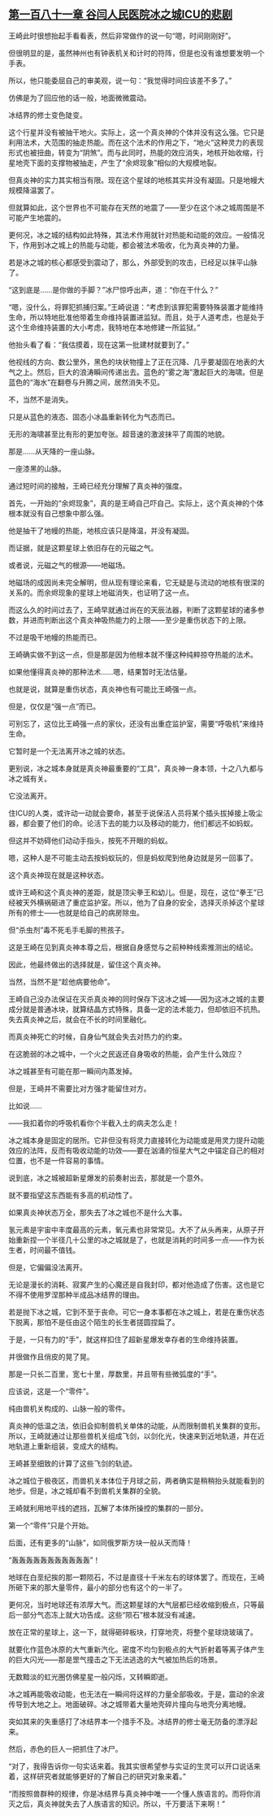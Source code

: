 ## [第一百八十一章 谷闫人民医院冰之城ICU的悲剧](https://www.xxbiquge.com/11_11207/9223383.html)


  王崎此时很想抬起手看看表，然后非常做作的说一句“嗯，时间刚刚好”。

  但很明显的是，虽然神州也有钟表机关和计时的符阵，但是也没有谁想要发明一个手表。

  所以，他只能委屈自己的审美观，说一句：“我觉得时间应该差不多了。”

  仿佛是为了回应他的话一般，地面微微震动。

  冰结界的修士变色陡变。

  这个行星并没有被抽干地火。实际上，这一个真炎神的个体并没有这么强。它只是利用法术，大范围的抽走热能。而在这个法术的作用之下，“地火”这种灵力的表现形式也被扭曲，转变为“阴煞”。而与此同时，热能的效应消失，地核开始收缩，行星地壳下面的支撑物被抽走，产生了“余烬现象”相似的大规模地裂。

  但真炎神的实力其实相当有限。现在这个星球的地核其实并没有凝固。只是地幔大规模降温罢了。

  但就算如此，这个世界也不可能存在天然的地震了——至少在这个冰之城周围是不可能产生地震的。

  更何况，冰之城的结构如此特殊，其法术作用就针对热能和动能的效应。一般情况下，作用到冰之城上的热能与动能，都会被法术吸收，化为真炎神的力量。

  若是冰之城的核心都感受到震动了，那么，外部受到的攻击，已经足以抹平山脉了。

  “这到底是……是你做的手脚？”冰尸惊呼出声，道：“你在干什么？”

  “嗯，没什么，将罪犯抓捕归案。”王崎说道：“考虑到该罪犯需要特殊装置才能维持生命，所以特地批准他带着生命维持装置进监狱。而且，处于人道考虑，也是处于这个生命维持装置的大小考虑，我特地在本地修建一所监狱。”

  他抬头看了看：“我估摸着，现在这第一批建材就要到了。”

  他视线的方向、数公里外，黑色的块状物撞上了正在沉降、几乎要凝固在地表的大气之上。然后，巨大的浪涛瞬间传递出去。蓝色的“雾之海”激起巨大的海啸。但是蓝色的“海水”在翻卷与升腾之间，居然消失不见。

  不，当然不是消失。

  只是从蓝色的液态、固态小冰晶重新转化为气态而已。

  无形的海啸甚至比有形的更加夸张。超音速的激波抹平了周围的地貌。

  那是……从天降的一座山脉。

  一座漆黑的山脉。

  通过短时间的接触，王崎已经充分理解了真炎神的强度。

  首先，一开始的“余烬现象”，真的是王崎自己吓自己。实际上，这个真炎神的个体根本就没有自己想象中那么强。

  他是抽干了地幔的热能，地核应该只是降温，并没有凝固。

  而证据，就是这颗星球上依旧存在的元磁之气。

  或者说，元磁之气的根源——地磁场。

  地磁场的成因尚未完全解明，但从现有理论来看，它无疑是与流动的地核有很深的关系的。而余烬现象的星球上地磁消失，也证明了这一点。

  而这么久的时间过去了，王崎早就通过尚在的天辰法器，判断了这颗星球的诸多参数，并进而判断出这个真炎神吸热能力的上限——至少是重伤状态下的上限。

  不过是吸干地幔的热能而已。

  王崎确实做不到这一点，但是那是因为他根本就不懂这种纯粹掠夺热能的法术。

  如果他懂得真炎神的那种法术……嗯，结果暂时无法估量。

  也就是说，就算是重伤状态，真炎神也有可能比王崎强一点。

  但是，仅仅是“强一点”而已。

  可别忘了，这位比王崎强一点的家伙，还没有出重症监护室，需要“呼吸机”来维持生命。

  它暂时是一个无法离开冰之城的状态。

  更别说，冰之城本身就是真炎神最重要的“工具”，真炎神一身本领，十之八九都与冰之城有关。

  它没法离开。

  住ICU的人类，或许动一动就会要命，甚至于说保洁人员将某个插头拔掉接上吸尘器，都会要了他们的命。论活下去的能力以及移动的能力，他们都远不如蚂蚁。

  但这并不妨碍他们动动手指头，按死不开眼的蚂蚁。

  嗯，这种人是不可能主动去按蚂蚁玩的，但是蚂蚁爬到他身边就是另一回事了。

  这个真炎神现在就是这种状态。

  或许王崎和这个真炎神的差距，就是顶尖拳王和幼儿。但是，现在，这位“拳王”已经被天外横祸砸进了重症监护室。所以，他为了自身的安全，选择灭杀掉这个星球所有的修士——也就是给自己的病房除虫。

  但“杀虫剂”毒不死毛手毛脚的熊孩子。

  这是王崎在见到真炎神本尊之后，根据自身感觉与之前种种线索推测出的结论。

  因此，他最终做出的选择就是，留住这个真炎神。

  当然，当然不是“趁他病要他命”。

  王崎自己没办法保证在灭杀真炎神的同时保存下这冰之城——因为这冰之城的主要成分就是普通冰块，就算结晶方式特殊，具备一定的法术能力，但却依旧不抗热。失去真炎神之后，就会在不长的时间里融化。

  而真炎神死亡的时候，自身仙气就会失去对热力的约束。

  在这脆弱的冰之城中，一个火之民返还自身吸收的热能，会产生什么效应？

  冰之城甚至有可能在那一瞬间内蒸发掉。

  但是，王崎并不需要比对方强才能留住对方。

  比如说……

  ——我扣着你的呼吸机看你个半截入土的病夫怎么走！

  冰之城本身是固定的居所。它非但没有将灵力直接转化为动能或是用灵力提升动能效应的法阵，反而有吸收动能的功效——要在汹涌的恒星大气之中锚定自己的相对位置，也不是一件容易的事情。

  说到底，冰之城被超新星爆发的前奏射出去，那就是一个意外。

  就不要指望这东西能有多高的机动性了。

  如果真炎神状态万全，那失去了冰之城也不是什么大事。

  氢元素是宇宙中丰度最高的元素，氧元素也非常常见。大不了从头再来，从原子开始重新捏一个半径几十公里的冰之城就是了，也就是消耗的时间多一点——作为长生者，时间最不值钱。

  但是，它偏偏没法离开。

  无论是漫长的消耗、寂寞产生的心魔还是自我封印，都对他造成了伤害。这也是它不得不使用罗涅那种半成品冰结界的理由。

  若是抛下冰之城，它到不至于丧命。可它一身本事都在冰之城上，若是在重伤状态下脱离，那怕不是任由这个陌生的长生者搓圆捏扁了。

  于是，一只有力的“手”，就这样扣住了超新星爆发幸存者的生命维持装置。

  并很做作且俏皮的晃了晃。

  那是一只长二百里，宽七十里，厚数里，并且带有些微弧度的“手”。

  应该说，这是一个“零件”。

  纯由兽机关构成的、山脉一般的零件。

  真炎神的低温之法，依旧会抑制兽机关单体的动能，从而限制兽机关集群的变形。所以，王崎就通过让那些兽机关组成飞剑，以剑化光，快速来到近地轨道，并在近地轨道上重新组装，变成大的结构。

  王崎甚至细致的计算了这些飞剑的轨迹。

  冰之城位于极夜区，而兽机关本体位于月球之前，两者确实是稍稍抬头就能看到的地步。但是，冰之城却看不到兽机关集群的全貌。

  王崎就利用地平线的遮挡，瓦解了本体所操控的集群的一部分。

  第一个“零件”只是个开始。

  后面，还有更多的“山脉”，如同俄罗斯方块一般从天而降！

  “轰轰轰轰轰轰轰轰轰轰轰”！

  地球在白垩纪挨的那一颗陨石，不过是直径十千米左右的球体罢了。而现在，王崎所砸下来的那大量零件，最小的部分也有这个的一半了。

  更何况，当时地球还有浓厚大气。而这颗星球的大气层都已经收缩到极点，只等最后一部分气态冻上就大功告成。这些“陨石”根本就没有减速。

  放在正常的星球上，这一下，就得砸碎板块，打穿地壳，将整个星球烧玻璃了。

  就要化作蓝色冰原的大气重新汽化。密度不均匀到极点的大气折射着等离子体产生的巨大闪光——那是罡气撞击之下无法逃逸的大气被加热后的场景。

  无数黯淡的虹光圈仿佛星星一般闪烁，又转瞬即逝。

  冰之城再能吸收动能，也无法在一瞬间将这样的力量全部吸收。于是，震动的余波传导到大地之上。地面破碎。冰之城带着大量地壳碎片撞向与地壳分离地幔。

  突如其来的失重感打了冰结界本一个措手不及。冰结界的修士毫无防备的漂浮起来。

  然后，赤色的巨人一把抓住了冰尸。

  “对了，我得告诉你一句实话来着。我其实很希望参与实证的生灵可以开口说话来着，这样研究者就能够更好的了解自己的研究对象来着。”

  “而按照兽群种的规律，你是冰结界与真炎神中唯一一个懂人族语言的。而将你消灭之后，真炎神就失去了人族语言的知识。所以，千万要活下来啊！”
